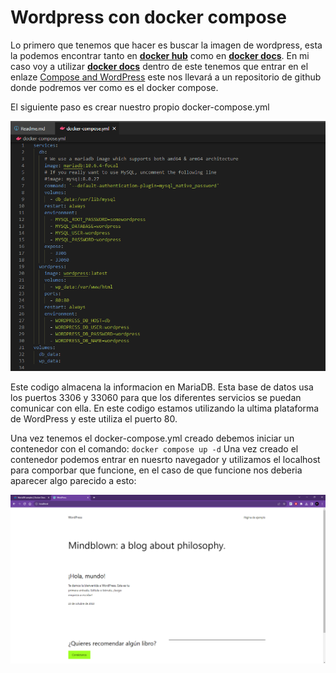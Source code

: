 # Wordpress con docker compose

Lo primero que tenemos que hacer es buscar la imagen de wordpress, esta la podemos encontrar tanto en [**docker hub**](https://hub.docker.com/_/wordpress) como en [**docker docs**](https://docs.docker.com/samples/mariadb/). En mi caso voy a utilizar  [**docker docs**](https://docs.docker.com/samples/mariadb/) dentro de este tenemos que entrar en el enlaze [Compose and WordPress](https://github.com/docker/awesome-compose/tree/master/official-documentation-samples/wordpress/) este nos llevará a un repositorio de github donde podremos ver como es el docker compose.

El siguiente paso es crear nuestro propio docker-compose.yml

![docker-compose.yml](Capturas/Captira.png)

Este codigo almacena la informacion en MariaDB. Esta base de datos usa los puertos 3306 y 33060 para que los diferentes servicios se puedan comunicar con ella.
En este codigo estamos utilizando la ultima plataforma de WordPress y este utiliza el puerto 80.

Una vez tenemos el docker-compose.yml creado debemos iniciar un contenedor con el comando: 
`docker compose up -d`
Una vez creado el contenedor podemos entrar en nuesrto navegador y utilizamos el localhost para comporbar que funcione, en el caso de que funcione nos deberia aparecer algo parecido a esto:

![Navegador](Capturas/Captura2.png)
